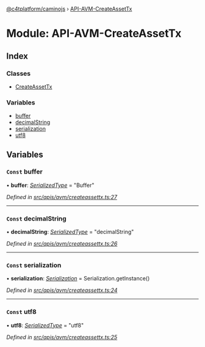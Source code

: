 [@c4tplatform/caminojs](../api.md) › [API-AVM-CreateAssetTx](api_avm_createassettx.md)

# Module: API-AVM-CreateAssetTx

## Index

### Classes

* [CreateAssetTx](../classes/api_avm_createassettx.createassettx.md)

### Variables

* [buffer](api_avm_createassettx.md#const-buffer)
* [decimalString](api_avm_createassettx.md#const-decimalstring)
* [serialization](api_avm_createassettx.md#const-serialization)
* [utf8](api_avm_createassettx.md#const-utf8)

## Variables

### `Const` buffer

• **buffer**: *[SerializedType](utils_serialization.md#serializedtype)* = "Buffer"

*Defined in [src/apis/avm/createassettx.ts:27](https://github.com/chain4travel/caminojs/blob/8077d740/src/apis/avm/createassettx.ts#L27)*

___

### `Const` decimalString

• **decimalString**: *[SerializedType](utils_serialization.md#serializedtype)* = "decimalString"

*Defined in [src/apis/avm/createassettx.ts:26](https://github.com/chain4travel/caminojs/blob/8077d740/src/apis/avm/createassettx.ts#L26)*

___

### `Const` serialization

• **serialization**: *[Serialization](../classes/utils_serialization.serialization.md)* = Serialization.getInstance()

*Defined in [src/apis/avm/createassettx.ts:24](https://github.com/chain4travel/caminojs/blob/8077d740/src/apis/avm/createassettx.ts#L24)*

___

### `Const` utf8

• **utf8**: *[SerializedType](utils_serialization.md#serializedtype)* = "utf8"

*Defined in [src/apis/avm/createassettx.ts:25](https://github.com/chain4travel/caminojs/blob/8077d740/src/apis/avm/createassettx.ts#L25)*
